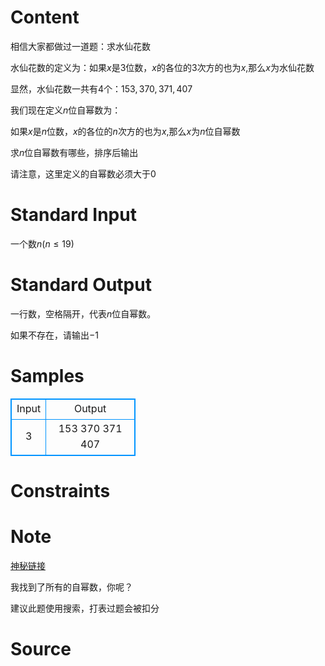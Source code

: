 
# Content

相信大家都做过一道题：求水仙花数

水仙花数的定义为：如果$x$是$3$位数，$x$的各位的$3$次方的也为$x$,那么$x$为水仙花数

显然，水仙花数一共有$4$个：$153,370,371,407$

我们现在定义$n$位自幂数为：

如果$x$是$n$位数，$x$的各位的$n$次方的也为$x$,那么$x$为$n$位自幂数

求$n$位自幂数有哪些，排序后输出

请注意，这里定义的自幂数必须大于$0$

# Standard Input

一个数$n(n \le 19)$

# Standard Output

一行数，空格隔开，代表$n$位自幂数。

如果不存在，请输出$-1$

# Samples

<style>
        table,table tr th, table tr td { border:1px solid #0094ff; }
        table { width: 200px; min-height: 25px; line-height: 25px; text-align: center; border-collapse: collapse;}   
    </style>
<table>
	<tr>
		<td>Input</td>
		<td>Output</td>
	</tr>
<tr><td>3</td><td>153 370 371 407</td></tr></table>


# Constraints



# Note

[神秘链接](http://oeis.org/A005188)

我找到了所有的自幂数，你呢？

建议此题使用搜索，打表过题会被扣分

# Source


